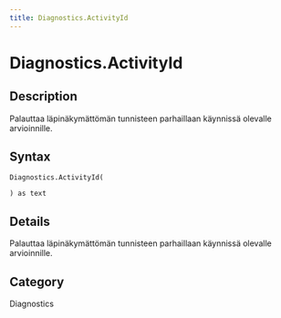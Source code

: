 ```yaml
---
title: Diagnostics.ActivityId
---
```


# Diagnostics.ActivityId


## Description

Palauttaa läpinäkymättömän tunnisteen parhaillaan käynnissä olevalle arvioinnille.


## Syntax

```powerquery
Diagnostics.ActivityId(

) as text
```


## Details

Palauttaa läpinäkymättömän tunnisteen parhaillaan käynnissä olevalle arvioinnille.



## Category
Diagnostics
